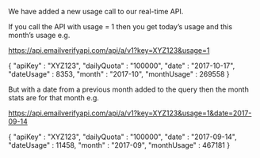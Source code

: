 We have added a new usage call to our real-time API.

If you call the API with usage = 1 then you get today’s usage and this month’s usage e.g.
 
https://api.emailverifyapi.com/api/a/v1?key=XYZ123&usage=1
 
{
    "apiKey" : "XYZ123",
    "dailyQuota" : "100000",
    "date" : "2017-10-17",
    "dateUsage" : 8353,
    "month" : "2017-10",
    "monthUsage" : 269558
}
 
But with a date from a previous month added to the query then the month stats are for that month e.g.
 
https://api.emailverifyapi.com/api/a/v1?key=XYZ123&usage=1&date=2017-09-14
 
{
    "apiKey" : "XYZ123",
    "dailyQuota" : "100000",
    "date" : "2017-09-14",
    "dateUsage" : 11458,
    "month" : "2017-09",
    "monthUsage" : 467181
}

